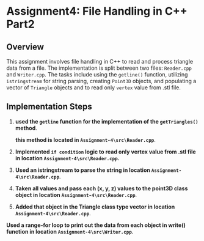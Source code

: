 # Assignment4: File Handling in C++ Part2

## Overview

This assignment involves file handling in C++ to read and process triangle data from a file. 
 The implementation is split between two files: `Reader.cpp` and `Writer.cpp`. 
 The tasks include using the `getline()` function, utilizing `istringstream` for string parsing, creating `Point3D` objects, and populating a vector of `Triangle` objects and to read only `vertex` value from .stl file.

## Implementation Steps

1.  **used the `getline` function for the implementation of the `getTriangles()` method**.

    **this method is located in `Assignment-4\src\Reader.cpp`**.

2. **Implemented `if condition` logic to read only vertex value from .stl file in location `Assignment-4\src\Reader.cpp`.**

3. **Used an istringstream to parse the string in location `Assignment-4\src\Reader.cpp`**.

4. **Taken all values and pass each (x, y, z) values to the point3D class object in location `Assignment-4\src\Reader.cpp`**.

5. **Added that object in the Triangle class type vector in location `Assignment-4\src\Reader.cpp`**.

**Used a range-for loop to print out the data from each object in write() function in location `Assignment-4\src\Writer.cpp`**.


